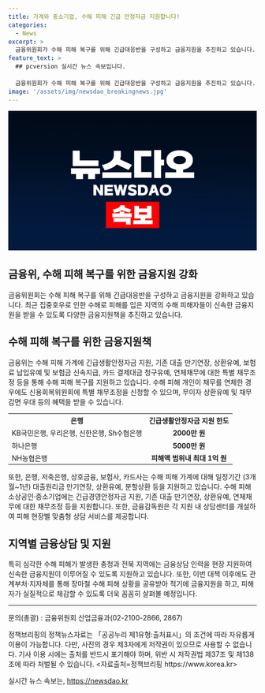```yaml
---
title: 가계와 중소기업, 수해 피해 긴급 안정자금 지원합니다!
categories:
  - News
excerpt: >
  금융위원회가 수해 피해 복구를 위해 긴급대응반을 구성하고 금융지원을 추진하고 있습니다. 전국적인 집중호우로 발생한 피해로 대규모 피해가 발생하면서 이에 대응하여 긴급생활안정자금 지원, 대출 만기연장, 상환유예, 보험금 신속지급, 카드 결제대금 청구유예 등을 제공하고 있습니다. 또한 은행들은 긴급생활안정자금을 최대 2000만 원부터 1억 원까지 지원하고 있으며, 특별 채무조정, 보험료 납입의무 유예, 신용카드 결제대금 유예 등을 실시합니다. 피해를 입은 소상공인·중소기업에도 긴급경영안정자금 및 기존 대출 대체조치를 제공하며, 현장별 맞춤형 상담서비스를 제공하고 있습니다. 금융위는 향후에도 적기에 금융지원을 하고, 피해자가 실질적으로 도움을 받을 수 있도록 지속적으로 지원할 예정입니다.
feature_text: >
  ## pcversion 실시간 뉴스 속보입니다.

  금융위원회가 수해 피해 복구를 위해 긴급대응반을 구성하고 금융지원을 추진하고 있습니다. 전국적인 집중호우로 발생한 피해로 대규모 피해가 발생하면서 이에 대응하여 긴급생활안정자금 지원, 대출 만기연장, 상환유예, 보험금 신속지급, 카드 결제대금 청구유예 등을 제공하고 있습니다. 또한 은행들은 긴급생활안정자금을 최대 2000만 원부터 1억 원까지 지원하고 있으며, 특별 채무조정, 보험료 납입의무 유예, 신용카드 결제대금 유예 등을 실시합니다. 피해를 입은 소상공인·중소기업에도 긴급경영안정자금 및 기존 대출 대체조치를 제공하며, 현장별 맞춤형 상담서비스를 제공하고 있습니다. 금융위는 향후에도 적기에 금융지원을 하고, 피해자가 실질적으로 도움을 받을 수 있도록 지속적으로 지원할 예정입니다.
image: '/assets/img/newsdao_breakingnews.jpg'
---
```


<p><img src="/assets/img/newsdao_breakingnews.jpg" alt="pcversion 속보" /></p>

<h2>금융위, 수해 피해 복구를 위한 금융지원 강화</h2>

<p data-ke-size="size16">금융위원회는 수해 피해 복구를 위해 긴급대응반을 구성하고 금융지원을 강화하고 있습니다. 최근 집중호우로 인한 수해로 피해를 입은 지역의 수해 피해자들이 신속한 금융지원을 받을 수 있도록 다양한 금융지원책을 추진하고 있습니다.</p>

<h2>수해 피해 복구를 위한 금융지원책</h2>

<p>금융위는 수해 피해 가계에 긴급생활안정자금 지원, 기존 대출 만기연장, 상환유예, 보험료 납입유예 및 보험금 신속지급, 카드 결제대금 청구유예, 연체채무에 대한 특별 채무조정 등을 통해 수해 피해 복구를 지원하고 있습니다. 수해 피해 개인이 채무를 연체한 경우에도 신용회복위원회에 특별 채무조정을 신청할 수 있으며, 무이자 상환유예 및 채무감면 우대 등의 혜택을 받을 수 있습니다.</p>

<table>
  <tr>
    <th>은행</th>
    <th>긴급생활안정자금 지원 한도</th>
  </tr>
  <tr>
    <td>KB국민은행, 우리은행, 신한은행, Sh수협은행</td>
    <td style="text-align: center; height: 17px;"><b>2000만 원</b></td>
  </tr>
  <tr>
    <td>하나은행</td>
    <td style="text-align: center; height: 17px;"><b>5000만 원</b></td>
  </tr>
  <tr>
    <td>NH농협은행</td>
    <td style="text-align: center; height: 17px;"><b>피해액 범위내 최대 1억 원</b></td>
  </tr>
</table>

<p>또한, 은행, 저축은행, 상호금융, 보험사, 카드사는 수해 피해 가계에 대해 일정기간 (3개월~1년) 대출원리금 만기연장, 상환유예, 분할상환 등을 지원하고 있습니다. 수해 피해 소상공인·중소기업에는 긴급경영안정자금 지원, 기존 대출 만기연장, 상환유예, 연체채무에 대한 채무조정 등을 지원합니다. 또한, 금융감독원은 각 지원 내 상담센터를 개설하여 피해 현장별 맞춤형 상담 서비스를 제공합니다.</p>

<h2>지역별 금융상담 및 지원</h2>

<p>특히 심각한 수해 피해가 발생한 충청과 전북 지역에는 금융상담 인력을 현장 지원하여 신속한 금융지원이 이루어질 수 있도록 지원하고 있습니다. 또한, 이번 대책 이후에도 관계부처·지자체를 통해 장마철 수해 피해 상황을 공유받아 적기에 금융지원을 하고, 피해자가 실질적으로 체감할 수 있도록 더욱 꼼꼼히 살펴볼 예정입니다.</p>

<hr>

<p>문의(총괄) : 금융위원회 산업금융과(02-2100-2866, 2867)</p>

<p>정책브리핑의 정책뉴스자료는 「공공누리 제1유형:출처표시」의 조건에 따라 자유롭게 이용이 가능합니다. 다만, 사진의 경우 제3자에게 저작권이 있으므로 사용할 수 없습니다. 기사 이용 시에는 출처를 반드시 표기해야 하며, 위반 시 저작권법 제37조 및 제138조에 따라 처벌될 수 있습니다. &lt;자료출처=정책브리핑 https://www.korea.kr></p>
실시간 뉴스 속보는, <a href="https://newsdao.kr" rel="dofollow">https://newsdao.kr</a>


